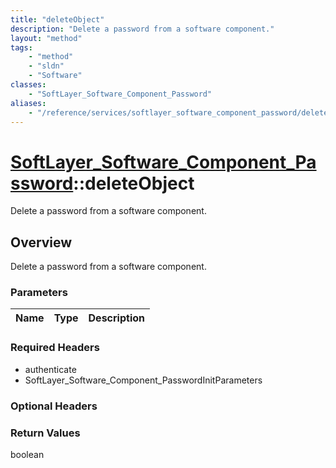 ```yaml
---
title: "deleteObject"
description: "Delete a password from a software component."
layout: "method"
tags:
    - "method"
    - "sldn"
    - "Software"
classes:
    - "SoftLayer_Software_Component_Password"
aliases:
    - "/reference/services/softlayer_software_component_password/deleteObject"
---
```

# [SoftLayer_Software_Component_Password](/reference/services/SoftLayer_Software_Component_Password)::deleteObject

Delete a password from a software component.


## Overview 
Delete a password from a software component. 

### Parameters 
|Name | Type | Description |
| --- | --- | --- |


### Required Headers
* authenticate
* SoftLayer_Software_Component_PasswordInitParameters

### Optional Headers

### Return Values
boolean

